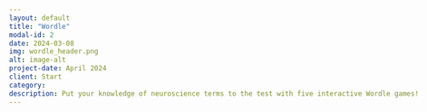 ```yaml
---
layout: default
title: "Wordle"
modal-id: 2
date: 2024-03-08
img: wordle_header.png
alt: image-alt
project-date: April 2024
client: Start 
category: 
description: Put your knowledge of neuroscience terms to the test with five interactive Wordle games!
---
```


<!DOCTYPE html>
<html lang="en">
<head>
    <meta charset="UTF-8">
    <meta name="viewport" content="width=device-width, initial-scale=1.0">
    <title>Interactive iFrame Buttons</title>
    <style>
        body {
            font-family: -apple-system, BlinkMacSystemFont, "Segoe UI", Roboto, Helvetica, Arial, sans-serif;
            max-width: 800px;
            margin: 0 auto;
            padding: 20px;
            line-height: 1.6;
        }
        
        .button-container {
            display: flex;
            flex-wrap: wrap;
            gap: 10px;
            margin-bottom: 20px;
        }
        
        button {
            padding: 10px 15px;
            background-color: #0366d6;
            color: white;
            border: none;
            border-radius: 4px;
            cursor: pointer;
            font-size: 16px;
            transition: background-color 0.3s;
        }
        
        button:hover {
            background-color: #024ea2;
        }
        
        button.active {
            background-color: #024ea2;
            box-shadow: 0 0 0 2px rgba(3, 102, 214, 0.3);
        }
        
        .iframe-container {
            position: relative;
            width: 100%;
            height: 500px;
            border: 1px solid #e1e4e8;
            border-radius: 6px;
            overflow: hidden;
            display: none;
        }
        
        iframe {
            width: 100%;
            height: 100%;
            border: none;
        }
    </style>
</head>
<body>
    
    <div class="button-container">
        <button onclick="showIframe('iframe1')">1</button>
        <button onclick="showIframe('iframe2')">2</button>
        <button onclick="showIframe('iframe3')">3</button>
        <button onclick="showIframe('iframe4')">4</button>
        <button onclick="showIframe('iframe5')">5</button>
    </div>
    
    <div id="iframe1" class="iframe-container">
        <iframe src="https://stephan-poppe.shinyapps.io/shiny-wordle/" width="100%" height="600px" style="border: none;"></iframe>
    </div>
    
    <div id="iframe2" class="iframe-container">
        <iframe src="https://mywordle.strivemath.com/?word=ebjxwe" width="100%" height="600px" style="border: none;"></iframe>
    </div>
    
    <div id="iframe3" class="iframe-container">
        <iframe src="https://www.youtube.com/embed/dQw4w9WgXcQ" title="YouTube video player" frameborder="0" allow="accelerometer; autoplay; clipboard-write; encrypted-media; gyroscope; picture-in-picture" allowfullscreen></iframe>
    </div>
    
    <div id="iframe4" class="iframe-container">
        <iframe src="https://en.wikipedia.org/wiki/Main_Page" title="Wikipedia"></iframe>
    </div>
    
    <div id="iframe5" class="iframe-container">
        <iframe src="https://developer.mozilla.org/en-US/" title="MDN Web Docs"></iframe>
    </div>
    
    <script>
        function showIframe(iframeId) {
            // Hide all iframe containers
            const containers = document.querySelectorAll('.iframe-container');
            containers.forEach(container => {
                container.style.display = 'none';
            });
            
            // Remove active class from all buttons
            const buttons = document.querySelectorAll('button');
            buttons.forEach(button => {
                button.classList.remove('active');
            });
            
            // Show the selected iframe container
            const selectedContainer = document.getElementById(iframeId);
            if (selectedContainer) {
                selectedContainer.style.display = 'block';
            }
            
            // Add active class to clicked button
            const clickedButton = event.currentTarget;
            clickedButton.classList.add('active');
        }
    </script>
</body>
</html>
